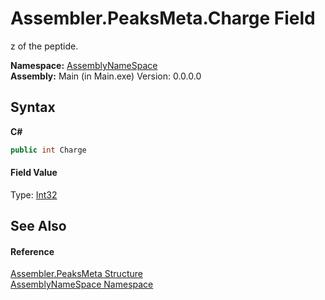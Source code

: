 # Assembler.PeaksMeta.Charge Field
 

z of the peptide.

**Namespace:**&nbsp;<a href="6bcc80ef-5cfd-db5f-1eb2-7297d1c16397">AssemblyNameSpace</a><br />**Assembly:**&nbsp;Main (in Main.exe) Version: 0.0.0.0

## Syntax

**C#**<br />
``` C#
public int Charge
```


#### Field Value
Type: <a href="http://msdn2.microsoft.com/en-us/library/td2s409d" target="_blank">Int32</a>

## See Also


#### Reference
<a href="d66b6033-d585-8fda-e7ad-b8d171d844c1">Assembler.PeaksMeta Structure</a><br /><a href="6bcc80ef-5cfd-db5f-1eb2-7297d1c16397">AssemblyNameSpace Namespace</a><br />